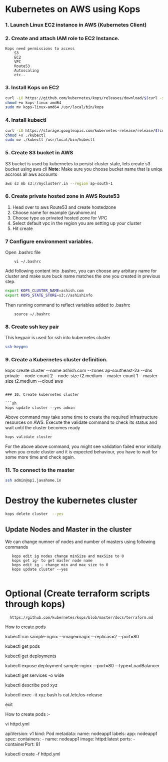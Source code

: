# Kubernetes on AWS using Kops

### 1. Launch Linux EC2 instance in AWS (Kubernetes Client)
### 2. Create and attach IAM role to EC2 Instance.
	Kops need permissions to access
		S3
		EC2
		VPC
		Route53
		Autoscaling
		etc..
### 3. Install Kops on EC2
```sh
curl -LO https://github.com/kubernetes/kops/releases/download/$(curl -s https://api.github.com/repos/kubernetes/kops/releases/latest | grep tag_name | cut -d '"' -f 4)/kops-linux-amd64
chmod +x kops-linux-amd64
sudo mv kops-linux-amd64 /usr/local/bin/kops
```

### 4. Install kubectl
```sh
curl -LO https://storage.googleapis.com/kubernetes-release/release/$(curl -s https://storage.googleapis.com/kubernetes-release/release/stable.txt)/bin/linux/amd64/kubectl
chmod +x ./kubectl
sudo mv ./kubectl /usr/local/bin/kubectl
```
### 5. Create S3 bucket in AWS
S3 bucket is used by kubernetes to persist cluster state, lets create s3 bucket using aws cli
**Note:**  Make sure you choose bucket name that is uniqe accross all aws accounts

```sh
aws s3 mb s3://myclusterr.in --region ap-south-1
```
### 6. Create private hosted zone in AWS Route53
 1. Head over to aws Route53 and create hostedzone
 2. Choose name for example (javahome.in)
 3. Choose type as privated hosted zone for VPC
 4. Select default vpc in the region you are setting up your cluster
 5. Hit create

### 7 Configure environment variables.
Open .bashrc file 
```
	vi ~/.bashrc
```
Add following content into .bashrc, you can choose any arbitary name for cluster and make sure buck name matches the one you created in previous step.

```sh
export KOPS_CLUSTER_NAME=ashish.com
export KOPS_STATE_STORE=s3://ashishinfo
```
Then running command to reflect variables added to .bashrc
```
	source ~/.bashrc
```
### 8. Create ssh key pair
This keypair is used for ssh into kubernetes cluster

```sh
ssh-keygen
```

### 9. Create a Kubernetes cluster definition.


kops create cluster --name ashish.com --zones ap-southeast-2a --dns private --node-count 2 --node-size t2.medium --master-count 1 --master-size t2.medium --cloud aws


```

### 10. Create kubernetes cluster

```sh
kops update cluster --yes admin
```
Above command may take some time to create the required infrastructure resources on AWS. Execute the validate command to check its status and wait until the cluster becomes ready

```sh
kops validate cluster
```
For the above above command, you might see validation failed error initially when you create cluster and it is expected behaviour, you have to wait for some more time and check again.

### 11. To connect to the master
```sh
ssh admin@api.javahome.in
```
# Destroy the kubernetes cluster
```sh
kops delete cluster  --yes
```

## Update Nodes and Master in the cluster
We can change numner of nodes and number of masters using following commands
```
   kops edit ig nodes change minSize and maxSize to 0
   kops get ig- to get master node name
   kops edit ig - change min and max size to 0
   kops update cluster --yes
 
```
# Optional (Create terraform scripts through kops)

```
  https://github.com/kubernetes/kops/blob/master/docs/terraform.md

```
How to create pods


kubectl run sample-ngnix --image=nagix --replicas=2 --port=80

kubectl get pods

kubectl get deployments

kubectl expose deployment sample-nginx --port=80 --type=LoadBalancer

kubectl get services -o wide 

kubectl describe pod xyz   

kubectl exec -it xyz bash
ls
cat /etc/os-release

exit


How to create  pods :- 


vi httpd.yml


apiVersion: v1
kind: Pod
metadata:
  name: nodeapp1
  labels:
    app: nodeapp1
spec:
  containers:
    - name: nodeapp1
      image: httpd:latest
      ports:
        - containerPort: 81


kubectl create -f httpd.yml



